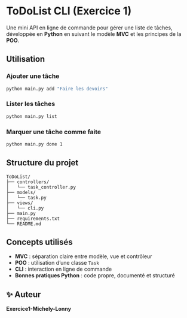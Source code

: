 # ToDoList CLI (Exercice 1)

Une mini API en ligne de commande pour gérer une liste de tâches, développée en **Python** en suivant le modèle **MVC** et les principes de la **POO**.

## Utilisation

### Ajouter une tâche
```bash
python main.py add "Faire les devoirs"
```

### Lister les tâches
```bash
python main.py list
```

### Marquer une tâche comme faite
```bash
python main.py done 1
```

## Structure du projet
```
ToDoList/
├── controllers/
│   └── task_controller.py
├── models/
│   └── task.py
├── views/
│   └── cli.py
├── main.py
├── requirements.txt
└── README.md
```

## Concepts utilisés
- **MVC** : séparation claire entre modèle, vue et contrôleur
- **POO** : utilisation d’une classe `Task`
- **CLI** : interaction en ligne de commande
- **Bonnes pratiques Python** : code propre, documenté et structuré

## ✨ Auteur
**Exercice1-Michely-Lonny**
